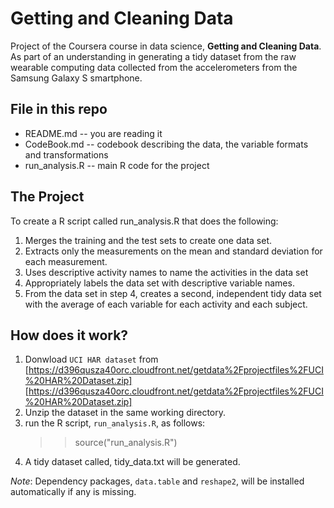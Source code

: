 # Getting and Cleaning Data
Project of the Coursera course in data science, **Getting and Cleaning Data**. 
As part of an understanding in generating a tidy dataset from the raw wearable
computing data collected from the accelerometers from the Samsung Galaxy S 
smartphone.

## File in this repo
* README.md -- you are reading it
* CodeBook.md -- codebook describing the data, the variable formats and transformations
* run_analysis.R -- main R code for the project

## The Project
To create a R script called run_analysis.R that does the following:

1. Merges the training and the test sets to create one data set.
2. Extracts only the measurements on the mean and standard deviation for each 
   measurement. 
3. Uses descriptive activity names to name the activities in the data set
4. Appropriately labels the data set with descriptive variable names. 
5. From the data set in step 4, creates a second, independent tidy data set 
   with the average of each variable for each activity and each subject.

## How does it work?
1. Donwload ```UCI HAR dataset``` from [https://d396qusza40orc.cloudfront.net/getdata%2Fprojectfiles%2FUCI%20HAR%20Dataset.zip] [https://d396qusza40orc.cloudfront.net/getdata%2Fprojectfiles%2FUCI%20HAR%20Dataset.zip]
2. Unzip the dataset in the same working directory.
3. run the R script, ```run_analysis.R```, as follows:
   >>source("run_analysis.R")
4. A tidy dataset called, tidy_data.txt will be generated.

_Note_: Dependency packages, ```data.table``` and ```reshape2```, 
        will be installed automatically if any is missing.
